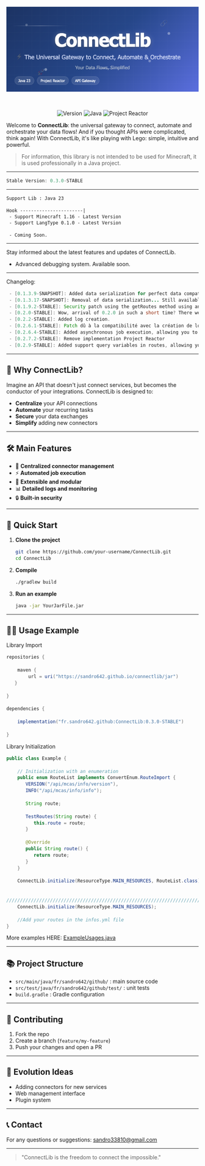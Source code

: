 <div align="center">

![ConnectLib Banner](./banner.png)

<br>

![Version](https://img.shields.io/github/v/tag/Sandro642/ConnectLib?label=Version&style=for-the-badge&color=blue&logo=github)
![Java](https://img.shields.io/badge/java-%23ED8B00.svg?style=for-the-badge&logo=openjdk&logoColor=white)
![Project Reactor](https://img.shields.io/badge/Project%20Reactor-6DB33F?style=for-the-badge&logo=spring&logoColor=white)

</div>

Welcome to **ConnectLib**: the universal gateway to connect, automate and orchestrate your data flows!
And if you thought APIs were complicated, think again! With ConnectLib, it's like playing with Lego: simple, intuitive and powerful.
> For information, this library is not intended to be used for Minecraft, it is used professionally in a Java project.

---

```java
Stable Version: 0.3.0-STABLE
```

---

```java[build.gradle](build.gradle)
Support Lib : Java 23

Hook -----------------------|
 - Support Minecraft 1.16 - Latest Version
 - Support LangType 0.1.0 - Latest Version

 - Coming Soon.
```
---

Stay informed about the latest features and updates of ConnectLib.

- Advanced debugging system. Available soon.

---

Changelog:

```java
 - [0.1.3.9-SNAPSHOT]: Added data serialization for perfect data compatibility with HOOK.
 - [0.1.3.17-SNAPSHOT]: Removal of data serialization... Still available from the /feature/serializer branch. Useful if processes are not initialized in the same environment.
 - [0.1.9.2-STABLE]: Security patch using the getRoutes method using an enumeration class for routeName: StackOverflowError... + Creation of maps according to the desired variable type.
 - [0.2.0-STABLE]: Wow, arrival of 0.2.0 in such a short time? There were things to do on this project ;)
 - [0.2.2-STABLE]: Added log creation. 
 - [0.2.6.1-STABLE]: Patch dû à la compatibilité avec la création de log et le Hook Minecraft.
 - [0.2.6.4-STABLE]: Added asynchronous job execution, allowing you to run tasks in the background without blocking your main application thread.
 - [0.2.7.2-STABLE]: Remove implementation Project Reactor
 - [0.2.9-STABLE]: Added support query variables in routes, allowing you to pass parameters directly in the URL.
```

---

## 🌟 Why ConnectLib?

Imagine an API that doesn't just connect services, but becomes the conductor of your integrations. ConnectLib is designed to:

- **Centralize** your API connections
- **Automate** your recurring tasks
- **Secure** your data exchanges
- **Simplify** adding new connectors

---

## 🛠️ Main Features

- 🔌 **Centralized connector management**
- ⚡ **Automated job execution**
- 🧩 **Extensible and modular**
- 📊 **Detailed logs and monitoring**
- 🔒 **Built-in security**

---

## 🚦 Quick Start

1. **Clone the project**
   ```bash
   git clone https://github.com/your-username/ConnectLib.git
   cd ConnectLib
   ```
2. **Compile**
   ```bash
   ./gradlew build
   ```
3. **Run an example**
   ```bash
   java -jar YourJarFile.jar
   ```

---

## 🧑‍💻 Usage Example

Library Import
```java
repositories {
    
    maven {
        url = uri("https://sandro642.github.io/connectlib/jar")
   }
   
}

dependencies {
    
    implementation("fr.sandro642.github:ConnectLib:0.3.0-STABLE")
    
}

```
Library Initialization
```java
public class Example {
    
    // Initialization with an enumeration
    public enum RouteList implements ConvertEnum.RouteImport {
       VERSION("/api/mcas/info/version"),
       INFO("/api/mcas/info/info");

       String route;

       TestRoutes(String route) {
          this.route = route;
       }

       @Override
       public String route() {
          return route;
       }
    }
    
    ConnectLib.initialize(ResourceType.MAIN_RESOURCES, RouteList.class);
    
    
///////////////////////////////////////////////////////////////////////////    
    ConnectLib.initialize(ResourceType.MAIN_RESOURCES);
    
    //Add your routes in the infos.yml file
}
```

More examples HERE: [ExampleUsages.java](src/main/java/fr/sandro642/github/example/ExampleUsages.java)

---

## 📚 Project Structure

- `src/main/java/fr/sandro642/github/` : main source code
- `src/test/java/fr/sandro642/github/test/` : unit tests
- `build.gradle` : Gradle configuration

---

## 🤝 Contributing

1. Fork the repo
2. Create a branch (`feature/my-feature`)
3. Push your changes and open a PR

---

## 🧠 Evolution Ideas

- Adding connectors for new services
- Web management interface
- Plugin system

---

## 📞 Contact

For any questions or suggestions: [sandro33810@gmail.com](mailto:sandro33810@gmail.com)

---

> "ConnectLib is the freedom to connect the impossible."
